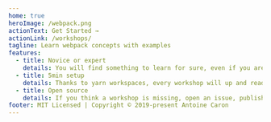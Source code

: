 ```yaml
---
home: true
heroImage: /webpack.png
actionText: Get Started →
actionLink: /workshops/
tagline: Learn webpack concepts with examples
features:
  - title: Novice or expert
    details: You will find something to learn for sure, even if you are a webpack rock star.
  - title: 5min setup
    details: Thanks to yarn workspaces, every workshop will up and ready for you within few seconds.
  - title: Open source
    details: If you think a workshop is missing, open an issue, publish a pull request !
footer: MIT Licensed | Copyright © 2019-present Antoine Caron
---
```

